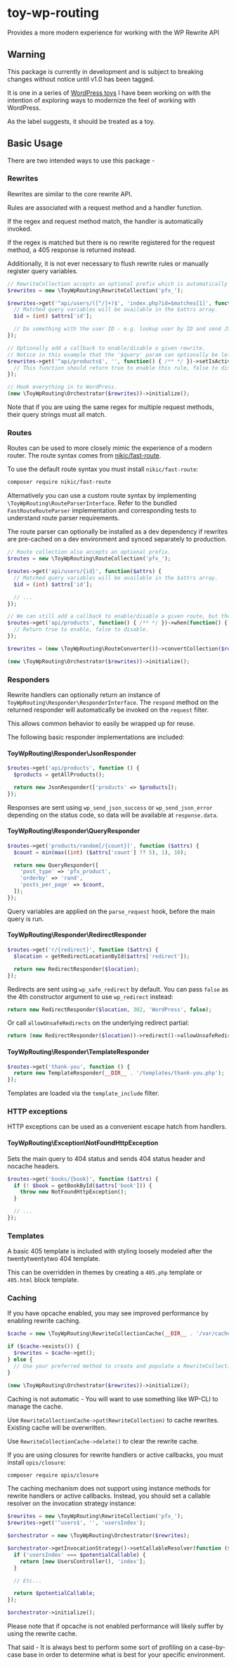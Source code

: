 # toy-wp-routing
Provides a more modern experience for working with the WP Rewrite API

## Warning
This package is currently in development and is subject to breaking changes without notice until v1.0 has been tagged.

It is one in a series of [WordPress toys](https://github.com/ssnepenthe?tab=repositories&q=topic%3Atoy+topic%3Awordpress&type=&language=&sort=) I have been working on with the intention of exploring ways to modernize the feel of working with WordPress.

As the label suggests, it should be treated as a toy.

## Basic Usage
There are two intended ways to use this package -

### Rewrites
Rewrites are similar to the core rewrite API.

Rules are associated with a request method and a handler function.

If the regex and request method match, the handler is automatically invoked.

If the regex is matched but there is no rewrite registered for the request method, a 405 response is
returned instead.

Additionally, it is not ever necessary to flush rewrite rules or manually register query variables.

```php
// RewriteCollection accepts an optional prefix which is automatically prepended to query variables.
$rewrites = new \ToyWpRouting\RewriteCollection('pfx_');

$rewrites->get('^api/users/([^/]+)$', 'index.php?id=$matches[1]', function($attrs) {
  // Matched query variables will be available in the $attrs array.
  $id = (int) $attrs['id'];

  // Do something with the user ID - e.g. lookup user by ID and send JSON response.
});

// Optionally add a callback to enable/disable a given rewrite.
// Notice in this example that the '$query' param can optionally be left empty.
$rewrites->get('^api/products$', '', function() { /** */ })->setIsActiveCallback(function() {
  // This function should return true to enable this rule, false to disable it.
});

// Hook everything in to WordPress.
(new \ToyWpRouting\Orchestrator($rewrites))->initialize();
```

Note that if you are using the same regex for multiple request methods, their query strings must all match.

### Routes
Routes can be used to more closely mimic the experience of a modern router. The route syntax comes
from [nikic/fast-route](https://github.com/nikic/FastRoute).

To use the default route syntax you must install `nikic/fast-route`:

```sh
composer require nikic/fast-route
```

Alternatively you can use a custom route syntax by implementing
`\ToyWpRouting\RouteParserInterface`. Refer to the bundled `FastRouteRouteParser` implementation and
corresponding tests to understand route parser requirements.

The route parser can optionally be installed as a dev dependency if rewrites are pre-cached on a dev
environment and synced separately to production.

```php
// Route collection also accepts an optional prefix.
$routes = new \ToyWpRouting\RouteCollection('pfx_');

$routes->get('api/users/{id}', function($attrs) {
  // Matched query variables will be available in the $attrs array.
  $id = (int) $attrs['id'];

  // ...
});

// We can still add a callback to enable/disable a given route, but the method name is different.
$routes->get('api/products', function() { /** */ })->when(function() {
  // Return true to enable, false to disable.
});

$rewrites = (new \ToyWpRouting\RouteConverter())->convertCollection($routes);

(new \ToyWpRouting\Orchestrator($rewrites))->initialize();
```

### Responders
Rewrite handlers can optionally return an instance of `ToyWpRouting\Responder\ResponderInterface`. The `respond` method on the returned responder will automatically be invoked on the `request` filter.

This allows common behavior to easily be wrapped up for reuse.

The following basic responder implementations are included:

#### ToyWpRouting\Responder\JsonResponder
```php
$routes->get('api/products', function () {
  $products = getAllProducts();

  return new JsonResponder(['products' => $products]);
});
```

Responses are sent using `wp_send_json_success` or `wp_send_json_error` depending on the status code, so data will be available at `response.data`.

#### ToyWpRouting\Responder\QueryResponder
```php
$routes->get('products/random[/{count}]', function ($attrs) {
  $count = min(max((int) ($attrs['count'] ?? 5), 1), 10);

  return new QueryResponder([
    'post_type' => 'pfx_product',
    'orderby' => 'rand',
    'posts_per_page' => $count,
  ]);
});
```

Query variables are applied on the `parse_request` hook, before the main query is run.

#### ToyWpRouting\Responder\RedirectResponder
```php
$routes->get('r/{redirect}', function ($attrs) {
  $location = getRedirectLocationById($attrs['redirect']);

  return new RedirectResponder($location);
});
```

Redirects are sent using `wp_safe_redirect` by default. You can pass `false` as the 4th constructor argument to use `wp_redirect` instead:

```php
return new RedirectResponder($location, 302, 'WordPress', false);
```

Or call `allowUnsafeRedirects` on the underlying redirect partial:

```php
return (new RedirectResponder($location))->redirect()->allowUnsafeRedirects();
```

#### ToyWpRouting\Responder\TemplateResponder
```php
$routes->get('thank-you', function () {
  return new TemplateResponder(__DIR__ . '/templates/thank-you.php');
});
```

Templates are loaded via the `template_include` filter.

### HTTP exceptions
HTTP exceptions can be used as a convenient escape hatch from handlers.

#### ToyWpRouting\Exception\NotFoundHttpException
Sets the main query to 404 status and sends 404 status header and nocache headers.

```php
$routes->get('books/{book}', function ($attrs) {
  if (! $book = getBookById($attrs['book'])) {
    throw new NotFoundHttpException();
  }

  // ...
});
```

### Templates
A basic 405 template is included with styling loosely modeled after the twentytwentytwo 404 template.

This can be overridden in themes by creating a `405.php` template or `405.html` block template.

### Caching
If you have opcache enabled, you may see improved performance by enabling rewrite caching.

```php
$cache = new \ToyWpRouting\RewriteCollectionCache(__DIR__ . '/var/cache');

if ($cache->exists()) {
  $rewrites = $cache->get();
} else {
  // Use your preferred method to create and populate a RewriteCollection instance.
}

(new \ToyWpRouting\Orchestrator($rewrites))->initialize();
```

Caching is not automatic - You will want to use something like WP-CLI to manage the cache.

Use `RewriteCollectionCache->put(RewriteCollection)` to cache rewrites. Existing cache will be
overwritten.

Use `RewriteCollectionCache->delete()` to clear the rewrite cache.

If you are using closures for rewrite handlers or active callbacks, you must install `opis/closure`:

```sh
composer require opis/closure
```

The caching mechanism does not support using instance methods for rewrite handlers or active callbacks.
Instead, you should set a callable resolver on the invocation strategy instance:

```php
$rewrites = new \ToyWpRouting\RewriteCollection('pfx_');
$rewrites->get('^users$', '', 'usersIndex');

$orchestrator = new \ToyWpRouting\Orchestrator($rewrites);

$orchestrator->getInvocationStrategy()->setCallableResolver(function ($potentialCallable) {
  if ('usersIndex' === $potentialCallable) {
    return [new UsersController(), 'index'];
  }

  // Etc...

  return $potentialCallable;
});

$orchestrator->initialize();
```

Please note that if opcache is not enabled performance will likely suffer by using the rewrite cache.

That said - It is always best to perform some sort of profiling on a case-by-case base in order to determine what is best for your specific environment.
